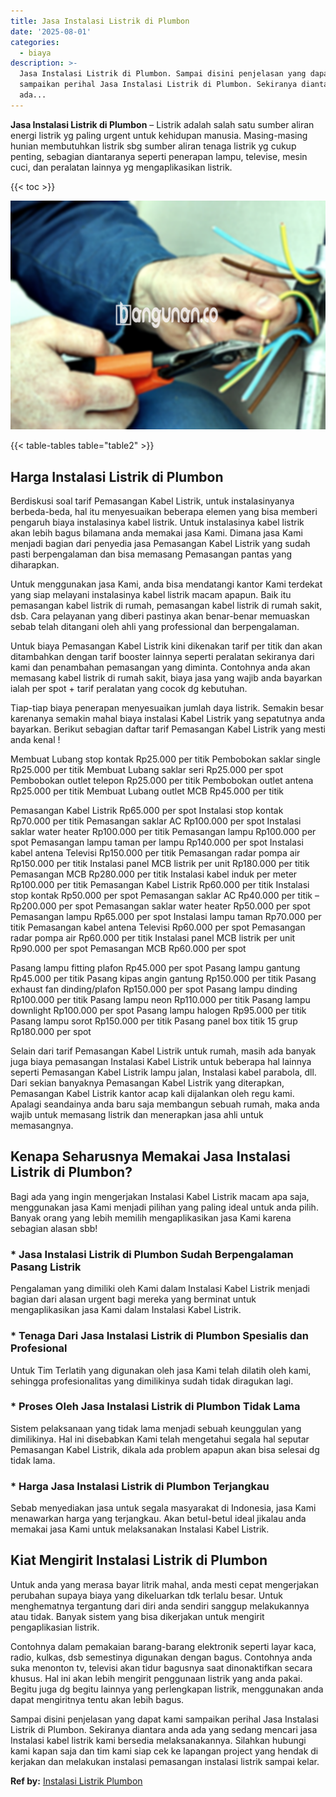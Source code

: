 ```yaml
---
title: Jasa Instalasi Listrik di Plumbon
date: '2025-08-01'
categories:
  - biaya
description: >-
  Jasa Instalasi Listrik di Plumbon. Sampai disini penjelasan yang dapat kami
  sampaikan perihal Jasa Instalasi Listrik di Plumbon. Sekiranya diantara anda
  ada...
---
```


**Jasa Instalasi Listrik di Plumbon** – Listrik adalah salah satu sumber aliran energi listrik yg paling urgent untuk kehidupan manusia. Masing-masing hunian membutuhkan listrik sbg sumber aliran tenaga listrik yg cukup penting, sebagian diantaranya seperti penerapan lampu, televise, mesin cuci, dan peralatan lainnya yg mengaplikasikan listrik.

{{< toc >}}

![Jasa Instalasi Listrik di Plumbon](/images/instalasi-listrik-murah20.png)

{{< table-tables table="table2" >}}

## Harga Instalasi Listrik di Plumbon

Berdiskusi soal tarif Pemasangan Kabel Listrik, untuk instalasinyanya berbeda-beda, hal itu menyesuaikan beberapa elemen yang bisa memberi pengaruh biaya instalasinya kabel listrik. Untuk instalasinya kabel listrik akan lebih bagus bilamana anda memakai jasa Kami. Dimana jasa Kami menjadi bagian dari penyedia jasa Pemasangan Kabel Listrik yang sudah pasti berpengalaman dan bisa memasang Pemasangan pantas yang diharapkan.

Untuk menggunakan jasa Kami, anda bisa mendatangi kantor Kami terdekat yang siap melayani instalasinya kabel listrik macam apapun. Baik itu pemasangan kabel listrik di rumah, pemasangan kabel listrik di rumah sakit, dsb. Cara pelayanan yang diberi pastinya akan benar-benar memuaskan sebab telah ditangani oleh ahli yang professional dan berpengalaman.

Untuk biaya Pemasangan Kabel Listrik kini dikenakan tarif per titik dan akan ditambahkan dengan tarif booster lainnya seperti peralatan sekiranya dari kami dan penambahan pemasangan yang diminta. Contohnya anda akan memasang kabel listrik di rumah sakit, biaya jasa yang wajib anda bayarkan ialah per spot + tarif peralatan yang cocok dg kebutuhan.

Tiap-tiap biaya penerapan menyesuaikan jumlah daya listrik. Semakin besar karenanya semakin mahal biaya instalasi Kabel Listrik yang sepatutnya anda bayarkan. Berikut sebagian daftar tarif Pemasangan Kabel Listrik yang mesti anda kenal !

Membuat Lubang stop kontak Rp25.000 per titik Pembobokan saklar single Rp25.000 per titik Membuat Lubang saklar seri Rp25.000 per spot Pembobokan outlet telepon Rp25.000 per titik Pembobokan outlet antena Rp25.000 per titik Membuat Lubang outlet MCB Rp45.000 per titik

Pemasangan Kabel Listrik Rp65.000 per spot Instalasi stop kontak Rp70.000 per titik Pemasangan saklar AC Rp100.000 per spot Instalasi saklar water heater Rp100.000 per titik Pemasangan lampu Rp100.000 per spot Pemasangan lampu taman per lampu Rp140.000 per spot Instalasi kabel antena Televisi Rp150.000 per titik Pemasangan radar pompa air Rp150.000 per titik Instalasi panel MCB listrik per unit Rp180.000 per titik Pemasangan MCB Rp280.000 per titik Instalasi kabel induk per meter Rp100.000 per titik Pemasangan Kabel Listrik Rp60.000 per titik Instalasi stop kontak Rp50.000 per spot Pemasangan saklar AC Rp40.000 per titik – Rp200.000 per spot Pemasangan saklar water heater Rp50.000 per spot Pemasangan lampu Rp65.000 per spot Instalasi lampu taman Rp70.000 per titik Pemasangan kabel antena Televisi Rp60.000 per spot Pemasangan radar pompa air Rp60.000 per titik Instalasi panel MCB listrik per unit Rp90.000 per spot Pemasangan MCB Rp60.000 per spot

Pasang lampu fitting plafon Rp45.000 per spot Pasang lampu gantung Rp45.000 per titik Pasang kipas angin gantung Rp150.000 per titik Pasang exhaust fan dinding/plafon Rp150.000 per spot Pasang lampu dinding Rp100.000 per titik Pasang lampu neon Rp110.000 per titik Pasang lampu downlight Rp100.000 per spot Pasang lampu halogen Rp95.000 per titik Pasang lampu sorot Rp150.000 per titik Pasang panel box titik 15 grup Rp180.000 per spot

Selain dari tarif Pemasangan Kabel Listrik untuk rumah, masih ada banyak juga biaya pemasangan Instalasi Kabel Listrik untuk beberapa hal lainnya seperti Pemasangan Kabel Listrik lampu jalan, Instalasi kabel parabola, dll. Dari sekian banyaknya Pemasangan Kabel Listrik yang diterapkan, Pemasangan Kabel Listrik kantor acap kali dijalankan oleh regu kami. Apalagi seandainya anda baru saja membangun sebuah rumah, maka anda wajib untuk memasang listrik dan menerapkan jasa ahli untuk memasangnya.

## Kenapa Seharusnya Memakai Jasa Instalasi Listrik di Plumbon?

Bagi ada yang ingin mengerjakan Instalasi Kabel Listrik macam apa saja, menggunakan jasa Kami menjadi pilihan yang paling ideal untuk anda pilih. Banyak orang yang lebih memilih mengaplikasikan jasa Kami karena sebagian alasan sbb!

### \* Jasa Instalasi Listrik di Plumbon Sudah Berpengalaman Pasang Listrik

Pengalaman yang dimiliki oleh Kami dalam Instalasi Kabel Listrik menjadi bagian dari alasan urgent bagi mereka yang berminat untuk mengaplikasikan jasa Kami dalam Instalasi Kabel Listrik.

### \* Tenaga Dari Jasa Instalasi Listrik di Plumbon Spesialis dan Profesional

Untuk Tim Terlatih yang digunakan oleh jasa Kami telah dilatih oleh kami, sehingga profesionalitas yang dimilikinya sudah tidak diragukan lagi.

### \* Proses Oleh Jasa Instalasi Listrik di Plumbon Tidak Lama

Sistem pelaksanaan yang tidak lama menjadi sebuah keunggulan yang dimilikinya. Hal ini disebabkan Kami telah mengetahui segala hal seputar Pemasangan Kabel Listrik, dikala ada problem apapun akan bisa selesai dg tidak lama.

### \* Harga Jasa Instalasi Listrik di Plumbon Terjangkau

Sebab menyediakan jasa untuk segala masyarakat di Indonesia, jasa Kami menawarkan harga yang terjangkau. Akan betul-betul ideal jikalau anda memakai jasa Kami untuk melaksanakan Instalasi Kabel Listrik.

## Kiat Mengirit Instalasi Listrik di Plumbon


Untuk anda yang merasa bayar litrik mahal, anda mesti cepat mengerjakan perubahan supaya biaya yang dikeluarkan tdk terlalu besar. Untuk menghematnya tergantung dari diri anda sendiri sanggup melakukannya atau tidak. Banyak sistem yang bisa dikerjakan untuk mengirit pengaplikasian listrik.

Contohnya dalam pemakaian barang-barang elektronik seperti layar kaca, radio, kulkas, dsb semestinya digunakan dengan bagus. Contohnya anda suka menonton tv, televisi akan tidur bagusnya saat dinonaktifkan secara khusus. Hal ini akan lebih mengirit penggunaan listrik yang anda pakai. Begitu juga dg begitu lainnya yang perlengkapan listrik, menggunakan anda dapat mengiritnya tentu akan lebih bagus.

Sampai disini penjelasan yang dapat kami sampaikan perihal Jasa Instalasi Listrik di Plumbon. Sekiranya diantara anda ada yang sedang mencari jasa Instalasi kabel listrik kami bersedia melaksanakannya. Silahkan hubungi kami kapan saja dan tim kami siap cek ke lapangan project yang hendak di kerjakan dan melakukan instalasi pemasangan instalasi listrik sampai kelar.

**Ref by:** [Instalasi Listrik Plumbon](https://id.wikipedia.org/wiki/Instalasi)
